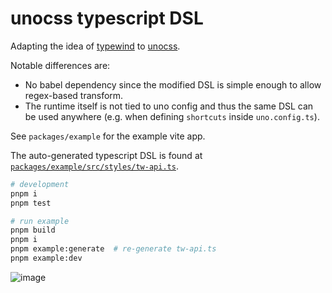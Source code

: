 # unocss typescript DSL

Adapting the idea of [typewind](https://github.com/Mokshit06/typewind) to [unocss](https://github.com/unocss/unocss).

Notable differences are:

- No babel dependency since the modified DSL is simple enough to allow regex-based transform.
- The runtime itself is not tied to uno config and thus the same DSL can be used anywhere (e.g. when defining `shortcuts` inside `uno.config.ts`).

See `packages/example` for the example vite app.

The auto-generated typescript DSL is found at [`packages/example/src/styles/tw-api.ts`](packages/example/src/styles/tw-api.ts).

```sh
# development
pnpm i
pnpm test

# run example
pnpm build
pnpm i
pnpm example:generate  # re-generate tw-api.ts
pnpm example:dev
```

![image](https://user-images.githubusercontent.com/4232207/215319120-e444f0de-79c2-4083-a7f8-109fd0924e53.png)
